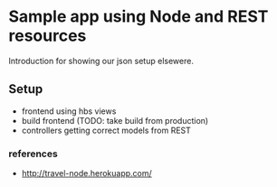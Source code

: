 # Sample app using Node and REST resources
Introduction for showing our json setup elsewere.

## Setup
- frontend using hbs views
- build frontend (TODO: take build from production)
- controllers getting correct models from REST

### references
- http://travel-node.herokuapp.com/